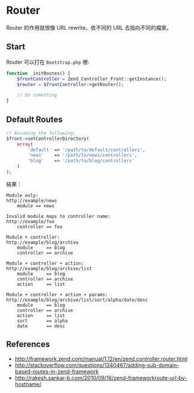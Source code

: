 # Router

Router 的作用就很像 URL rewrite，依不同的 URL 去指向不同的檔案。

## Start

Router 可以打在 `Bootstrap.php` 裡:

```php
function _initRoutes() {
    $frontController = Zend_Controller_Front::getInstance();
    $router = $frontController->getRouter();

    // Do something
}
```

## Default Routes

```php
// Assuming the following:
$front->setControllerDirectory(
    array(
        'default' => '/path/to/default/controllers',
        'news'    => '/path/to/news/controllers',
        'blog'    => '/path/to/blog/controllers'
    )
);
```

結果：

```
Module only:
http://example/news
    module == news

Invalid module maps to controller name:
http://example/foo
    controller == foo

Module + controller:
http://example/blog/archive
    module     == blog
    controller == archive

Module + controller + action:
http://example/blog/archive/list
    module     == blog
    controller == archive
    action     == list

Module + controller + action + params:
http://example/blog/archive/list/sort/alpha/date/desc
    module     == blog
    controller == archive
    action     == list
    sort       == alpha
    date       == desc
```

References
----------

* http://framework.zend.com/manual/1.12/en/zend.controller.router.html
* http://stackoverflow.com/questions/1340467/adding-sub-domain-based-routes-in-zend-framework
* http://rakesh.sankar-b.com/2010/09/16/zend-frameworkroute-url-by-hostname/
